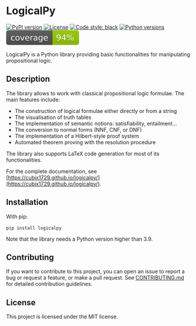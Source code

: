 # LogicalPy

[![PyPI version](https://img.shields.io/pypi/v/logicalpy)](https://pypi.org/project/logicalpy)
[![License](https://img.shields.io/github/license/Cubix1729/logicalpy)](https://github.com/Cubix1729/logicalpy/blob/master/LICENSE)
[![Code style: black](https://img.shields.io/badge/code%20style-black-000000.svg)](https://github.com/psf/black)
[![Python versions](https://img.shields.io/pypi/pyversions/logicalpy)](https://pypi.python.org/pypi/logicalpy)
[![Test coverage](./docs/coverage-badge.svg)](https://github.com/Cubix1729/logicalpy/tree/master/tests)

LogicalPy is a Python library providing basic functionalities for manipulating propositional logic.

## Description

The library allows to work with classical propositional logic formulae.
The main features include:

 - The construction of logical formulae either directly or from a string
 - The visualisation of truth tables
 - The implementation of semantic notions: satisfiability, entailment...
 - The conversion to normal forms (NNF, CNF, or DNF)
 - The implementation of a Hilbert-style proof system
 - Automated theorem proving with the resolution procedure

The library also supports LaTeX code generation for most of its functionalities.

For the complete documentation, see [https://cubix1729.github.io/logicalpy/](https://cubix1729.github.io/logicalpy/).

## Installation

With pip:
```
pip install logicalpy
```

Note that the library needs a Python version higher than 3.9.

## Contributing

If you want to contribute to this project, you can open an issue to report a bug or request a feature,
or make a pull request.
See [CONTRIBUTING.md](./CONTRIBUTING.md) for detailed contribution guidelines.

## License

This project is licensed under the MIT license.
